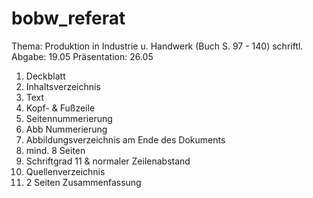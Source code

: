 # bobw_referat
Thema: Produktion in Industrie u. Handwerk (Buch S. 97 - 140)
schriftl. Abgabe: 19.05
Präsentation: 26.05

1. Deckblatt
2. Inhaltsverzeichnis
3. Text
4. Kopf- & Fußzeile
5. Seitennummerierung
6. Abb Nummerierung
7. Abbildungsverzeichnis am Ende des Dokuments
8. mind. 8 Seiten
9. Schriftgrad 11 & normaler Zeilenabstand
10. Quellenverzeichnis
11. 2 Seiten Zusammenfassung
